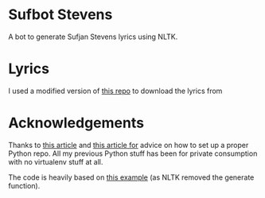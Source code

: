 # Sufbot Stevens
A bot to generate Sufjan Stevens lyrics using NLTK.

# Lyrics
I used a modified version of [this repo](https://github.com/stanleycyang/lyrics-scraper) to download the lyrics from [](Genius.com)

# Acknowledgements
Thanks to [this article](http://docs.python-guide.org/en/latest/writing/structure/) and [this article for](https://chriswarrick.com/blog/2017/07/03/setting-up-a-python-development-environment/) advice on how to set up a proper Python repo. All my previous Python stuff has been for private consumption with no virtualenv stuff at all.

The code is heavily based on [this example](https://pythonnlp.quora.com/Generating-Random-Texts-with-NLTK) (as NLTK removed the generate function).
